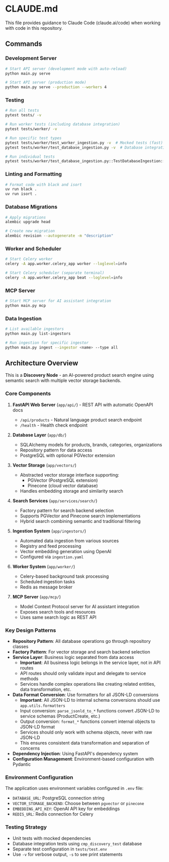 # CLAUDE.md

This file provides guidance to Claude Code (claude.ai/code) when working with code in this repository.

## Commands

### Development Server
```bash
# Start API server (development mode with auto-reload)
python main.py serve

# Start API server (production mode)
python main.py serve --production --workers 4
```

### Testing
```bash
# Run all tests
pytest tests/ -v

# Run worker tests (including database integration)
pytest tests/worker/ -v

# Run specific test types
pytest tests/worker/test_worker_ingestion.py -v  # Mocked tests (fast)
pytest tests/worker/test_database_ingestion.py -v  # Database integration tests

# Run individual tests
pytest tests/worker/test_database_ingestion.py::TestDatabaseIngestion::test_ingest_registry_to_database -v -s
```

### Linting and Formatting
```bash
# Format code with black and isort
uv run black .
uv run isort .
```

### Database Migrations
```bash
# Apply migrations
alembic upgrade head

# Create new migration
alembic revision --autogenerate -m "description"
```

### Worker and Scheduler
```bash
# Start Celery worker
celery -A app.worker.celery_app worker --loglevel=info

# Start Celery scheduler (separate terminal)
celery -A app.worker.celery_app beat --loglevel=info
```

### MCP Server
```bash
# Start MCP server for AI assistant integration
python main.py mcp
```

### Data Ingestion
```bash
# List available ingestors
python main.py list-ingestors

# Run ingestion for specific ingestor
python main.py ingest --ingestor <name> --type all
```

## Architecture Overview

This is a **Discovery Node** - an AI-powered product search engine using semantic search with multiple vector storage backends.

### Core Components

1. **FastAPI Web Server** (`app/api/`) - REST API with automatic OpenAPI docs
   - `/api/products` - Natural language product search endpoint
   - `/health` - Health check endpoint

2. **Database Layer** (`app/db/`)
   - SQLAlchemy models for products, brands, categories, organizations
   - Repository pattern for data access
   - PostgreSQL with optional PGVector extension

3. **Vector Storage** (`app/vectors/`)
   - Abstracted vector storage interface supporting:
     - PGVector (PostgreSQL extension)
     - Pinecone (cloud vector database)
   - Handles embedding storage and similarity search

4. **Search Services** (`app/services/search/`)
   - Factory pattern for search backend selection
   - Supports PGVector and Pinecone search implementations
   - Hybrid search combining semantic and traditional filtering

5. **Ingestion System** (`app/ingestors/`)
   - Automated data ingestion from various sources
   - Registry and feed processing
   - Vector embedding generation using OpenAI
   - Configured via `ingestion.yaml`

6. **Worker System** (`app/worker/`)
   - Celery-based background task processing
   - Scheduled ingestion tasks
   - Redis as message broker

7. **MCP Server** (`app/mcp/`)
   - Model Context Protocol server for AI assistant integration
   - Exposes search tools and resources
   - Uses same search logic as REST API

### Key Design Patterns

- **Repository Pattern**: All database operations go through repository classes
- **Factory Pattern**: For vector storage and search backend selection
- **Service Layer**: Business logic separated from data access
  - **Important**: All business logic belongs in the service layer, not in API routes
  - API routes should only validate input and delegate to service methods
  - Services handle complex operations like creating related entities, data transformation, etc.
- **Data Format Conversion**: Use formatters for all JSON-LD conversions
  - **Important**: All JSON-LD to internal schema conversions should use `app.utils.formatters`
  - Input conversion: `parse_jsonld_to_*` functions convert JSON-LD to service schemas (ProductCreate, etc.)
  - Output conversion: `format_*` functions convert internal objects to JSON-LD format
  - Services should only work with schema objects, never with raw JSON-LD
  - This ensures consistent data transformation and separation of concerns
- **Dependency Injection**: Using FastAPI's dependency system
- **Configuration Management**: Environment-based configuration with Pydantic

### Environment Configuration

The application uses environment variables configured in `.env` file:
- `DATABASE_URL`: PostgreSQL connection string
- `VECTOR_STORAGE_BACKEND`: Choose between `pgvector` or `pinecone`
- `EMBEDDING_API_KEY`: OpenAI API key for embeddings
- `REDIS_URL`: Redis connection for Celery

### Testing Strategy

- Unit tests with mocked dependencies
- Database integration tests using `cmp_discovery_test` database
- Separate test configuration in `tests/test.env`
- Use `-v` for verbose output, `-s` to see print statements
